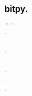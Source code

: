 # bitpy.
.
.
.
.












.






















































.
























.



























.

















































































.































































.












































































.
